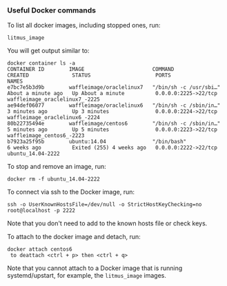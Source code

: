 ### Useful Docker commands 

To list all docker images, including stopped ones, run:
```
litmus_image
``` 

You will get output similar to:

```
docker container ls -a
CONTAINER ID        IMAGE                      COMMAND                  CREATED              STATUS                     PORTS                  NAMES
e7bc7e5b3d9b        waffleimage/oraclelinux7   "/bin/sh -c /usr/sbi…"   About a minute ago   Up About a minute          0.0.0.0:2225->22/tcp   waffleimage_oraclelinux7_-2225
ae94def06077        waffleimage/oraclelinux6   "/bin/sh -c /sbin/in…"   3 minutes ago        Up 3 minutes               0.0.0.0:2224->22/tcp   waffleimage_oraclelinux6_-2224
80b22735494e        waffleimage/centos6        "/bin/sh -c /sbin/in…"   5 minutes ago        Up 5 minutes               0.0.0.0:2223->22/tcp   waffleimage_centos6_-2223
b7923a25f95b        ubuntu:14.04               "/bin/bash"              6 weeks ago          Exited (255) 4 weeks ago   0.0.0.0:2222->22/tcp   ubuntu_14.04-2222
```

To stop and remove an image, run:

```
docker rm -f ubuntu_14.04-2222
```

To connect via ssh to the Docker image, run:

```
ssh -o UserKnownHostsFile=/dev/null -o StrictHostKeyChecking=no root@localhost -p 2222
```

Note that you don't need to add to the known hosts file or check keys.

To attach to the docker image and detach, run:

```
docker attach centos6
 to deattach <ctrl + p> then <ctrl + q>
```

Note that you cannot attach to a Docker image that is running systemd/upstart, for example, the `litmus_image` images. 